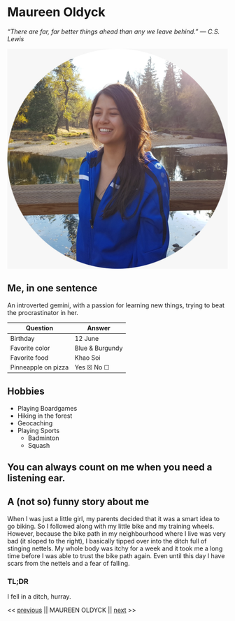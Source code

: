 # Maureen Oldyck

*“There are far, far better things ahead than any we leave behind.”
― C.S. Lewis* 

![Maureen Oldyck Photo](Professional_Photo.jpeg "Maureen Oldyck")

## Me, in one sentence

An introverted gemini, with a passion for learning new things, trying to beat the procrastinator in her.   



| Question    |   Answer    |
| ----------- | ----------- |
|  Birthday      | 12 June    |
| Favorite color | Blue & Burgundy |
| Favorite food | Khao Soi |
| Pinneapple on pizza | Yes &#9746;  No &#9744;|


   
## Hobbies

+ Playing Boardgames 
+ Hiking in the forest
+ Geocaching
+ Playing Sports
    + Badminton
    + Squash



## You can always count on me when you need a listening ear.   


## A (not so) funny story about me
When I was just a little girl, my parents decided that it was a smart idea to go biking. So I followed along with my little bike and my training wheels. However, because the bike path in my neighbourhood where I live was very bad (it sloped to the right), I basically tipped over into the ditch full of stinging nettels. My whole body was itchy for a week and it took me a long time before I was able to trust the bike path again. Even until this day I have scars from the nettels and a fear of falling.

### TL;DR
I fell in a ditch, hurray. 

<< [previous](https://github.com/Vicible2/Markdown-challenge/blob/main/Ex1_Markdown/README.md) || MAUREEN OLDYCK || [next](https://github.com/RenV123/markdown-challenge) >>